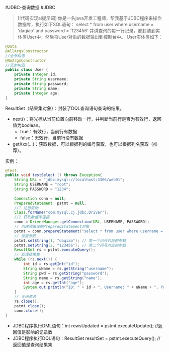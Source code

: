 #JDBC-查询数据 #JDBC

> [!代码实现ai提示词]
> 你是一名java开发工程师，帮我基于JDBC程序来操作数据库，执行如下SQL语句：
> select * from user where username = 'daqiao' and password = '123456'
> 并讲查询的每一行记录，都封装到实体类User中，然后将User对象的数据输出到控制台中。
> User实体类如下：


```java
@Data  
@AllArgsConstructor  
//全参构造  
@NoArgsConstructor  
//无参构造  
public class User {  
    private Integer id;  
    private String username;  
    private String password;  
    private String name;  
    private Integer age;  
}
```

ResultSet（结果集对象）：封装了DQL查询语句查询的结果。

- next()：将光标从当前位置向前移动一行，并判断当前行是否为有效行，返回值为boolean。
    - true：有效行，当前行有数据
    - false：无效行，当前行没有数据
- getXxx(…)：获取数据，可以根据列的编号获取，也可以根据列名获取（推荐）。

实例：
```java
@Test  
public void testSelect () throws Exception{  
    String URL = "jdbc:mysql://localhost:3306/web01";  
    String USERNAME = "root";  
    String PASSWORD = "1234";  
  
    Connection conn = null;  
    PreparedStatement  pstmt = null;  
    //1.注册驱动  
    Class.forName("com.mysql.cj.jdbc.Driver");  
    //2.获取数据库连接  
    conn = DriverManager.getConnection(URL, USERNAME, PASSWORD);  
    // 创建预编译的PreparedStatement对象  
    pstmt = conn.prepareStatement("select * from user where username = ? and password = ?");  
    // 设置参数  
    pstmt.setString(1, "daqiao"); // 第一个问号对应的参数  
    pstmt.setString(2, "123456"); // 第二个问号对应的参数  
    ResultSet rs = pstmt.executeQuery();  
    // 处理结果集  
    while (rs.next()) {  
        int id = rs.getInt("id");  
        String uName = rs.getString("username");  
        String pwd = rs.getString("password");  
        String name = rs.getString("name");  
        int age = rs.getInt("age");  
        System.out.println("ID: " + id + ", Username: " + uName + ", Password: " + pwd + ", Name: " + name + ", Age: " + age);  
    }  
    // 关闭资源  
    rs.close();  
    pstmt.close();  
    conn.close();  
}
```

- JDBC程序执行DML语句：int rowsUpdated = pstmt.executeUpdate(); //返回值是影响的记录数
- JDBC程序执行DQL语句：ResultSet resultSet = pstmt.executeQuery(); //返回值是查询结果集